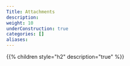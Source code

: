 ```yaml
---
Title: Attachments
description:
weight: 10
underConstruction: true
categories: []
aliases:
---
```


{{% children style="h2" description="true" %}}
